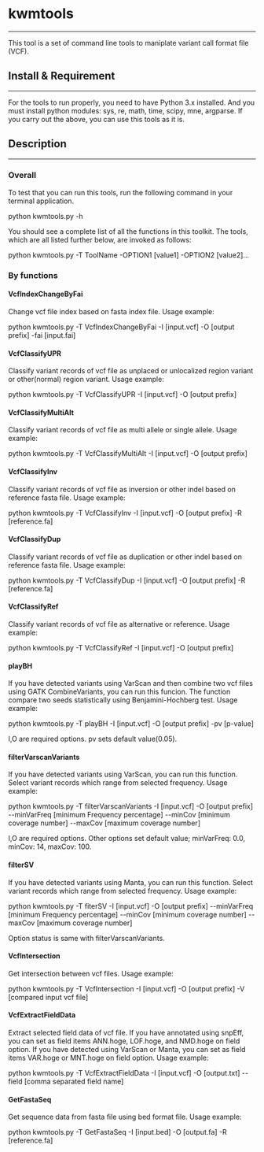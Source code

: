 # kwmtools
----

This tool is a set of command line tools to maniplate variant call format file (VCF).



## Install & Requirement
----



For the tools to run properly, you need to have Python 3.x installed.
And you must install python modules: sys, re, math, time, scipy, mne, argparse.
If you carry out the above, you can use this tools as it is.



## Description
----


### Overall

To test that you can run this tools, run the following command in your terminal application.

python kwmtools.py -h

You should see a complete list of all the functions in this toolkit.
The tools, which are all listed further below, are invoked as follows:

python kwmtools.py -T ToolName -OPTION1 [value1] -OPTION2 [value2]...

### By functions

#### VcfIndexChangeByFai

Change vcf file index based on fasta index file.
Usage example:

python kwmtools.py -T VcfIndexChangeByFai -I [input.vcf] -O [output prefix] -fai [input.fai]

#### VcfClassifyUPR

Classify variant records of vcf file as unplaced or unlocalized region variant or other(normal) region variant.
Usage example:

python kwmtools.py -T VcfClassifyUPR -I [input.vcf] -O [output prefix]

#### VcfClassifyMultiAlt

Classify variant records of vcf file as multi allele or single allele.
Usage example:

python kwmtools.py -T VcfClassifyMultiAlt -I [input.vcf] -O [output prefix]

#### VcfClassifyInv

Classify variant records of vcf file as inversion or other indel based on reference fasta file.
Usage example:

python kwmtools.py -T VcfClassifyInv -I [input.vcf] -O [output prefix] -R [reference.fa]

#### VcfClassifyDup

Classify variant records of vcf file as duplication or other indel based on reference fasta file.
Usage example:

python kwmtools.py -T VcfClassifyDup -I [input.vcf] -O [output prefix] -R [reference.fa]

#### VcfClassifyRef

Classify variant records of vcf file as alternative or reference.
Usage example:

python kwmtools.py -T VcfClassifyRef -I [input.vcf] -O [output prefix]

#### playBH

If you have detected variants using VarScan and then combine two vcf files using GATK CombineVariants, you can run this funcion. The function compare two seeds statistically using Benjamini-Hochberg test.
Usage example:

python kwmtools.py -T playBH -I [input.vcf] -O [output  prefix] -pv [p-value]

I,O are required options. pv sets default value(0.05).

#### filterVarscanVariants

If you have detected variants using VarScan, you can run this function.
Select variant records which range from selected frequency.
Usage example:

python kwmtools.py -T filterVarscanVariants -I [input.vcf] -O [output prefix] --minVarFreq [minimum Frequency percentage] --minCov [minimum coverage number] --maxCov [maximum coverage number]

I,O are required options. Other options set default value; minVarFreq: 0.0, minCov: 14, maxCov: 100.

#### filterSV

If you have detected variants using Manta, you can run this function.
Select variant records which range from selected frequency.
Usage example:

python kwmtools.py -T fiterSV -I [input.vcf] -O [output prefix] --minVarFreq [minimum Frequency percentage] --minCov [minimum coverage number] --maxCov [maximum coverage number]

Option status is same with filterVarscanVariants.

#### VcfIntersection

Get intersection between vcf files.
Usage example:

python kwmtools.py -T VcfIntersection -I [input.vcf] -O [output prefix] -V [compared input vcf file]

#### VcfExtractFieldData

Extract selected field data of vcf file.
If you have annotated using snpEff, you can set as field items ANN.hoge, LOF.hoge, and NMD.hoge on field option.
If you have detected using VarScan or Manta, you can set as field items VAR.hoge or MNT.hoge on field option.
Usage example:

python kwmtools.py -T VcfExtractFieldData -I [input.vcf] -O [output.txt] --field [comma separated field name]

#### GetFastaSeq

Get sequence data from fasta file using bed format file.
Usage example:

python kwmtools.py -T GetFastaSeq -I [input.bed] -O [output.fa] -R [reference.fa]


